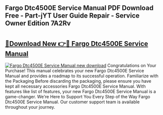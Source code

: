 ## Fargo Dtc4500E Service Manual PDF Download Free - Part-jYT User Guide Repair - Service Owner Edition 7A2Rv

# <h2><a href="http://bc14461.oget.top/?id=Fargo+Dtc4500E+Service+Manual">🔗Download New 👉🔴 Fargo Dtc4500E Service Manual</a></h2>

[![Fargo Dtc4500E Service Manual new download](https://i.imgur.com/5g1atiW.png)](http://bc14461.oget.top/?id=Fargo+Dtc4500E+Service+Manual)
Congratulations on Your Purchase! This manual celebrates your new Fargo Dtc4500E Service Manual and provides a roadmap to its successful operation. Familiarize with the Packaging Before discarding the packaging, please ensure you have kept all necessary accessories Fargo Dtc4500E Service Manual. With features like list of features, your new Fargo Dtc4500E Service Manual is a game-changer. We're Here to Support You Every Step of the Way Fargo Dtc4500E Service Manual. Our customer support team is available throughout your journey.
